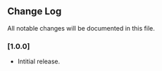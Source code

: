 ## Change Log
All notable changes will be documented in this file.

### [1.0.0]
- Intitial release.
